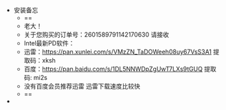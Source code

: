 - 安装备忘
	- ==
	- 老大！
	- 关于您购买的订单号：2601589791142170630 请接收
	- Intel最新PD软件：
	- 迅雷：https://pan.xunlei.com/s/VMzZN_TaDOWeeh08uy67VsS3A1 提取码：xksh
	- 百度：https://pan.baidu.com/s/1DL5NNWDpZgUwT7LXs9tGUQ 提取码: mi2s
	- 没有百度会员推荐迅雷 迅雷下载速度比较快
	- ==
-